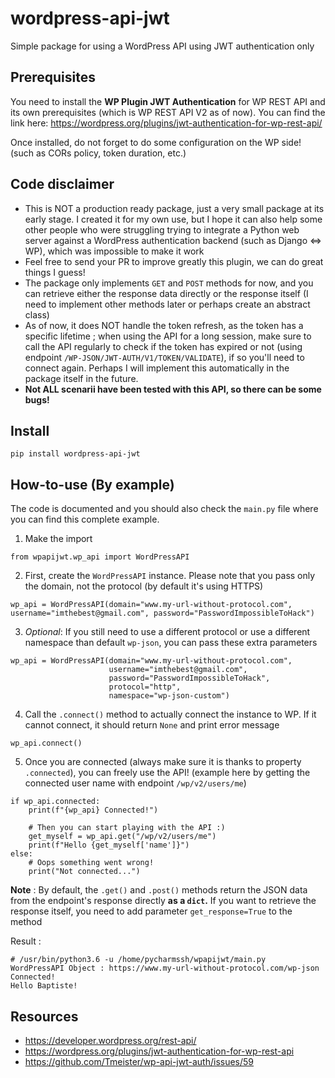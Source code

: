 # wordpress-api-jwt
Simple package for using a WordPress API using JWT authentication only


Prerequisites
--------
You need to install the **WP Plugin JWT Authentication** for WP REST API and its own prerequisites (which is WP REST API V2 as of now).
You can find the link here: https://wordpress.org/plugins/jwt-authentication-for-wp-rest-api/

Once installed, do not forget to do some configuration on the WP side! (such as CORs policy, token duration, etc.)

Code disclaimer
--------
- This is NOT a production ready package, just a very small package at its early stage. I created it for my own use, but I hope it can also help some other people who were struggling trying to integrate a Python web server against a WordPress authentication backend (such as Django <=> WP), which was impossible to make it work
- Feel free to send your PR to improve greatly this plugin, we can do great things I guess!
- The package only implements `GET` and `POST` methods for now, and you can retrieve either the response data directly or the response itself (I need to implement other methods later or perhaps create an abstract class)
- As of now, it does NOT handle the token refresh, as the token has a specific lifetime ; when using the API for a long session, make sure to call the API regularly to check if the token has expired or not (using endpoint `/WP-JSON/JWT-AUTH/V1/TOKEN/VALIDATE`), if so you'll need to connect again. Perhaps I will implement this automatically in the package itself in the future.
- **Not ALL scenarii have been tested with this API, so there can be some bugs!**

Install
--------

`pip install wordpress-api-jwt`

How-to-use (By example)
--------

The code is documented and you should also check the `main.py` file where you can find this complete example.

1) Make the import
```
from wpapijwt.wp_api import WordPressAPI
```

2) First, create the `WordPressAPI` instance. Please note that you pass only the domain, not the protocol (by default it's using HTTPS)
```
wp_api = WordPressAPI(domain="www.my-url-without-protocol.com", username="imthebest@gmail.com", password="PasswordImpossibleToHack")
```

3) *Optional*: If you still need to use a different protocol or use a different namespace than default `wp-json`, you can pass these extra parameters
```
wp_api = WordPressAPI(domain="www.my-url-without-protocol.com", 
                      username="imthebest@gmail.com", 
                      password="PasswordImpossibleToHack",
                      protocol="http",
                      namespace="wp-json-custom")
 ```

4) Call the `.connect()` method to actually connect the instance to WP. If it cannot connect, it should return `None` and print error message
```
wp_api.connect()
```

5) Once you are connected (always make sure it is thanks to property `.connected`), you can freely use the API! (example here by getting the connected user name with endpoint `/wp/v2/users/me`)
```
if wp_api.connected:
    print(f"{wp_api} Connected!")

    # Then you can start playing with the API :)
    get_myself = wp_api.get("/wp/v2/users/me")
    print(f"Hello {get_myself['name']}")
else:
    # Oops something went wrong!
    print("Not connected...")
```

**Note** : By default, the `.get()` and `.post()` methods return the JSON data from the endpoint's response directly **as a `dict`.** If you want to retrieve the response itself, you need to add parameter `get_response=True` to the method

Result :
```
# /usr/bin/python3.6 -u /home/pycharmssh/wpapijwt/main.py
WordPressAPI Object : https://www.my-url-without-protocol.com/wp-json Connected!
Hello Baptiste!
```

Resources
--------
- https://developer.wordpress.org/rest-api/
- https://wordpress.org/plugins/jwt-authentication-for-wp-rest-api
- https://github.com/Tmeister/wp-api-jwt-auth/issues/59
